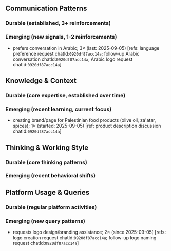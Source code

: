 ## Communication Patterns
### Durable (established, 3+ reinforcements)

### Emerging (new signals, 1-2 reinforcements)
- prefers conversation in Arabic; 3× (last: 2025-09-05) [refs: language preference request chatId:`0920df87acc14a`; follow-up Arabic conversation chatId:`0920df87acc14a`; Arabic logo request chatId:`0920df87acc14a`]

## Knowledge & Context
### Durable (core expertise, established over time)

### Emerging (recent learning, current focus)
- creating brand/page for Palestinian food products (olive oil, za'atar, spices); 1× (started: 2025-09-05) [ref: product description discussion chatId:`0920df87acc14a`]

## Thinking & Working Style
### Durable (core thinking patterns)

### Emerging (recent behavioral shifts)

## Platform Usage & Queries
### Durable (regular platform activities)

### Emerging (new query patterns)
- requests logo design/branding assistance; 2× (since 2025-09-05) [refs: logo creation request chatId:`0920df87acc14a`; follow-up logo naming request chatId:`0920df87acc14a`]